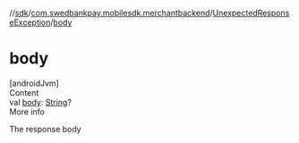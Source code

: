 //[sdk](../../../index.md)/[com.swedbankpay.mobilesdk.merchantbackend](../index.md)/[UnexpectedResponseException](index.md)/[body](body.md)



# body  
[androidJvm]  
Content  
val [body](body.md): [String](https://kotlinlang.org/api/latest/jvm/stdlib/kotlin/-string/index.html)?  
More info  


The response body

  




